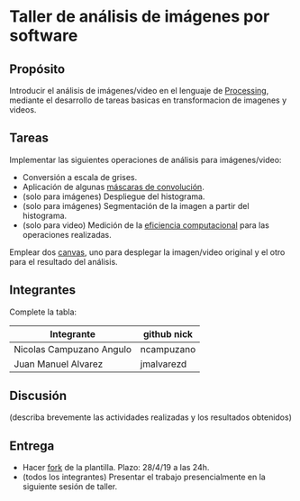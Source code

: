 # Taller de análisis de imágenes por software

## Propósito

Introducir el análisis de imágenes/video en el lenguaje de [Processing](https://processing.org/), mediante el desarrollo de tareas basicas en transformacion de imagenes y videos.

## Tareas

Implementar las siguientes operaciones de análisis para imágenes/video:

* Conversión a escala de grises.
* Aplicación de algunas [máscaras de convolución](https://en.wikipedia.org/wiki/Kernel_(image_processing)).
* (solo para imágenes) Despliegue del histograma.
* (solo para imágenes) Segmentación de la imagen a partir del histograma.
* (solo para video) Medición de la [eficiencia computacional](https://processing.org/reference/frameRate.html) para las operaciones realizadas.

Emplear dos [canvas](https://processing.org/reference/PGraphics.html), uno para desplegar la imagen/video original y el otro para el resultado del análisis.

## Integrantes

Complete la tabla:

| Integrante | github nick |
|------------|-------------|
| Nicolas Campuzano Angulo | ncampuzano |
| Juan Manuel Alvarez | jmalvarezd |

## Discusión

(describa brevemente las actividades realizadas y los resultados obtenidos)

## Entrega

* Hacer [fork](https://help.github.com/articles/fork-a-repo/) de la plantilla. Plazo: 28/4/19 a las 24h.
* (todos los integrantes) Presentar el trabajo presencialmente en la siguiente sesión de taller.
